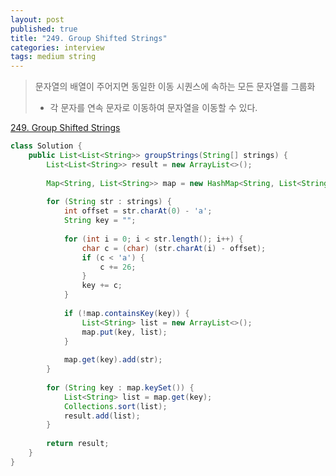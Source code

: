 ```yaml
---
layout: post
published: true
title: "249. Group Shifted Strings"
categories: interview
tags: medium string 
---
```


> 문자열의 배열이 주어지면 동일한 이동 시퀀스에 속하는 모든 문자열를 그룹화  
> - 각 문자를 연속 문자로 이동하여 문자열을 이동할 수 있다.

[249. Group Shifted Strings](https://leetcode.com/problems/group-shifted-strings/)

```java
class Solution {
    public List<List<String>> groupStrings(String[] strings) {
        List<List<String>> result = new ArrayList<>();
        
        Map<String, List<String>> map = new HashMap<String, List<String>>();
        
        for (String str : strings) {
            int offset = str.charAt(0) - 'a';
            String key = "";
            
            for (int i = 0; i < str.length(); i++) {
                char c = (char) (str.charAt(i) - offset);
                if (c < 'a') {
                    c += 26;
                }
                key += c;
            }
            
            if (!map.containsKey(key)) {
                List<String> list = new ArrayList<>();
                map.put(key, list);
            }
            
            map.get(key).add(str);
        }
        
        for (String key : map.keySet()) {
            List<String> list = map.get(key);
            Collections.sort(list);
            result.add(list);
        }
        
        return result;
    }
}
```